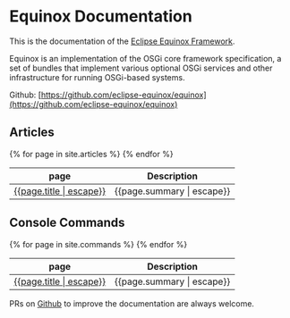 # Equinox Documentation

This is the documentation of the [Eclipse Equinox Framework](https://projects.eclipse.org/projects/eclipse.equinox).

Equinox is an implementation of the OSGi core framework specification, a set of bundles that implement various optional OSGi services and other infrastructure for running OSGi-based systems.

Github: [https://github.com/eclipse-equinox/equinox](https://github.com/eclipse-equinox/equinox)


## Articles

<table class="property-index">
    <thead>
        <th>page</th>
        <th>Description</th>
    </thead>
    <tbody>
        {% for page in site.articles %}
        <tr>
            <td><a href="{{ page.url | prepend: site.baseurl }}">{{page.title | escape}}</a></td>
            <td>{{page.summary | escape}}</td>
        </tr>
        {% endfor %}
    </tbody>
</table>


## Console Commands

<table class="property-index">
    <thead>
        <th>page</th>
        <th>Description</th>
    </thead>
    <tbody>
        {% for page in site.commands %}
        <tr>
            <td><a href="{{ page.url | prepend: site.baseurl }}">{{page.title | escape}}</a></td>
            <td>{{page.summary | escape}}</td>
        </tr>
        {% endfor %}
    </tbody>
</table>


PRs on [Github](https://github.com/eclipse-equinox/equinox/tree/master/docs) to improve the documentation are always welcome.
